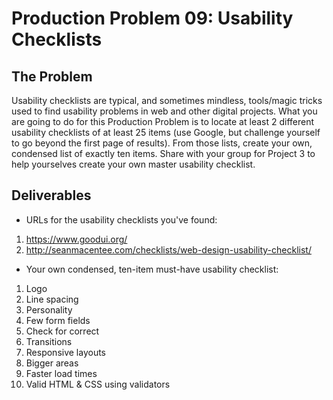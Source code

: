 # Production Problem 09: Usability Checklists

## The Problem

Usability checklists are typical, and sometimes mindless, tools/magic tricks used to find usability problems in web and other digital projects. What you are going to do for this Production Problem is to locate at least 2 different usability checklists of at least 25 items (use Google, but challenge yourself to go beyond the first page of results). From those lists, create your own, condensed list of exactly ten items. Share with your group for Project 3 to help yourselves create your own master usability checklist.

## Deliverables

* URLs for the usability checklists you've found:

1. https://www.goodui.org/
2. http://seanmacentee.com/checklists/web-design-usability-checklist/

* Your own condensed, ten-item must-have usability checklist:

1. Logo
2. Line spacing
3. Personality
4. Few form fields 
5. Check for correct 
6. Transitions
7. Responsive layouts
8. Bigger areas
9. Faster load times
10. Valid HTML & CSS using validators

